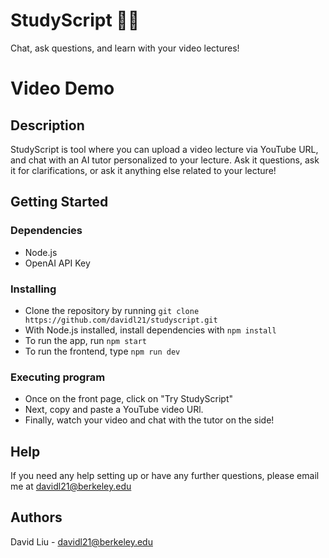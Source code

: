 # StudyScript 🧑‍🎓

Chat, ask questions, and learn with your video lectures!

# Video Demo

## Description

StudyScript is tool where you can upload a video lecture via YouTube URL, and chat with an AI tutor personalized to your lecture. Ask it questions, ask it for clarifications, or ask it anything else related to your lecture!  

## Getting Started

### Dependencies

* Node.js
* OpenAI API Key

### Installing

* Clone the repository by running `git clone https://github.com/davidl21/studyscript.git`
* With Node.js installed, install dependencies with `npm install`
* To run the app, run `npm start`
* To run the frontend, type `npm run dev`

### Executing program

* Once on the front page, click on "Try StudyScript"
* Next, copy and paste a YouTube video URl.
* Finally, watch your video and chat with the tutor on the side!

## Help

If you need any help setting up or have any further questions, please email me at davidl21@berkeley.edu

## Authors

David Liu - davidl21@berkeley.edu
